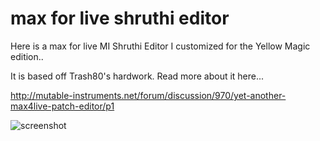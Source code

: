 max for live shruthi editor
========

Here is a max for live MI Shruthi Editor I customized for the Yellow Magic edition..

It is based off Trash80's hardwork.  Read more about it here...

http://mutable-instruments.net/forum/discussion/970/yet-another-max4live-patch-editor/p1

![screenshot](https://cloud.githubusercontent.com/assets/7449649/25471291/c06bccc0-2b69-11e7-9637-be42407121b4.png)
